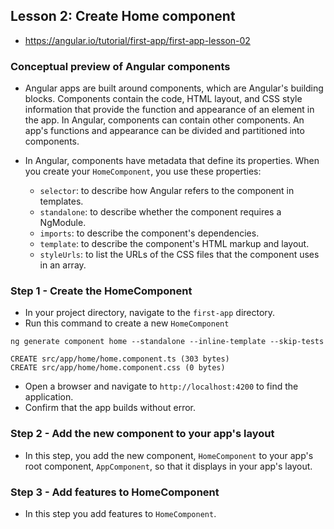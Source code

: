 
## Lesson 2: Create Home component
- https://angular.io/tutorial/first-app/first-app-lesson-02


### Conceptual preview of Angular components
- Angular apps are built around components, which are Angular's building blocks. Components contain the code, HTML layout, and CSS style information that provide the function and appearance of an element in the app. In Angular, components can contain other components. An app's functions and appearance can be divided and partitioned into components.

- In Angular, components have metadata that define its properties. When you create your `HomeComponent`, you use these properties:
    - `selector`: to describe how Angular refers to the component in templates.
    - `standalone`: to describe whether the component requires a NgModule.
    - `imports`: to describe the component's dependencies.
    - `template`: to describe the component's HTML markup and layout.
    - `styleUrls`: to list the URLs of the CSS files that the component uses in an array.


### Step 1 - Create the HomeComponent
- In your project directory, navigate to the `first-app` directory.
- Run this command to create a new `HomeComponent`
```
ng generate component home --standalone --inline-template --skip-tests

CREATE src/app/home/home.component.ts (303 bytes)
CREATE src/app/home/home.component.css (0 bytes)
```
- Open a browser and navigate to `http://localhost:4200` to find the application.
- Confirm that the app builds without error.



### Step 2 - Add the new component to your app's layout
- In this step, you add the new component, `HomeComponent` to your app's root component, `AppComponent`, so that it displays in your app's layout.


### Step 3 - Add features to HomeComponent
- In this step you add features to `HomeComponent`.
